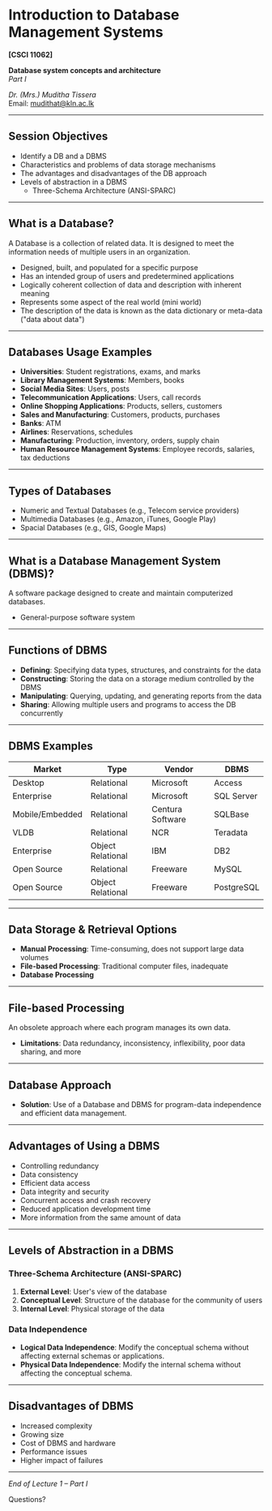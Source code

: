 # Introduction to Database Management Systems

**[CSCI 11062]**

**Database system concepts and architecture**  
*Part I*

*Dr. (Mrs.) Muditha Tissera*  
Email: mudithat@kln.ac.lk

---

## Session Objectives

- Identify a DB and a DBMS
- Characteristics and problems of data storage mechanisms
- The advantages and disadvantages of the DB approach
- Levels of abstraction in a DBMS
  - Three-Schema Architecture (ANSI-SPARC)

---

## What is a Database?

A Database is a collection of related data. It is designed to meet the information needs of multiple users in an organization.

- Designed, built, and populated for a specific purpose
- Has an intended group of users and predetermined applications
- Logically coherent collection of data and description with inherent meaning
- Represents some aspect of the real world (mini world)
- The description of the data is known as the data dictionary or meta-data ("data about data")

---

## Databases Usage Examples

- **Universities**: Student registrations, exams, and marks
- **Library Management Systems**: Members, books
- **Social Media Sites**: Users, posts
- **Telecommunication Applications**: Users, call records
- **Online Shopping Applications**: Products, sellers, customers
- **Sales and Manufacturing**: Customers, products, purchases
- **Banks**: ATM
- **Airlines**: Reservations, schedules
- **Manufacturing**: Production, inventory, orders, supply chain
- **Human Resource Management Systems**: Employee records, salaries, tax deductions

---

## Types of Databases

- Numeric and Textual Databases (e.g., Telecom service providers)
- Multimedia Databases (e.g., Amazon, iTunes, Google Play)
- Spacial Databases (e.g., GIS, Google Maps)

---

## What is a Database Management System (DBMS)?

A software package designed to create and maintain computerized databases.

- General-purpose software system

---

## Functions of DBMS

- **Defining**: Specifying data types, structures, and constraints for the data
- **Constructing**: Storing the data on a storage medium controlled by the DBMS
- **Manipulating**: Querying, updating, and generating reports from the data
- **Sharing**: Allowing multiple users and programs to access the DB concurrently

---

## DBMS Examples

| Market         | Type         | Vendor            | DBMS                 |
|----------------|--------------|-------------------|----------------------|
| Desktop        | Relational   | Microsoft         | Access               |
| Enterprise     | Relational   | Microsoft         | SQL Server           |
| Mobile/Embedded| Relational   | Centura Software  | SQLBase              |
| VLDB           | Relational   | NCR               | Teradata             |
| Enterprise     | Object Relational | IBM          | DB2                  |
| Open Source    | Relational   | Freeware          | MySQL                |
| Open Source    | Object Relational | Freeware     | PostgreSQL           |

---

## Data Storage & Retrieval Options

- **Manual Processing**: Time-consuming, does not support large data volumes
- **File-based Processing**: Traditional computer files, inadequate
- **Database Processing**

---

## File-based Processing

An obsolete approach where each program manages its own data.

- **Limitations**: Data redundancy, inconsistency, inflexibility, poor data sharing, and more

---

## Database Approach

- **Solution**: Use of a Database and DBMS for program-data independence and efficient data management.

---

## Advantages of Using a DBMS

- Controlling redundancy
- Data consistency
- Efficient data access
- Data integrity and security
- Concurrent access and crash recovery
- Reduced application development time
- More information from the same amount of data

---

## Levels of Abstraction in a DBMS

### Three-Schema Architecture (ANSI-SPARC)

1. **External Level**: User's view of the database
2. **Conceptual Level**: Structure of the database for the community of users
3. **Internal Level**: Physical storage of the data

### Data Independence

- **Logical Data Independence**: Modify the conceptual schema without affecting external schemas or applications.
- **Physical Data Independence**: Modify the internal schema without affecting the conceptual schema.

---

## Disadvantages of DBMS

- Increased complexity
- Growing size
- Cost of DBMS and hardware
- Performance issues
- Higher impact of failures

---

*End of Lecture 1 – Part I*

Questions?
